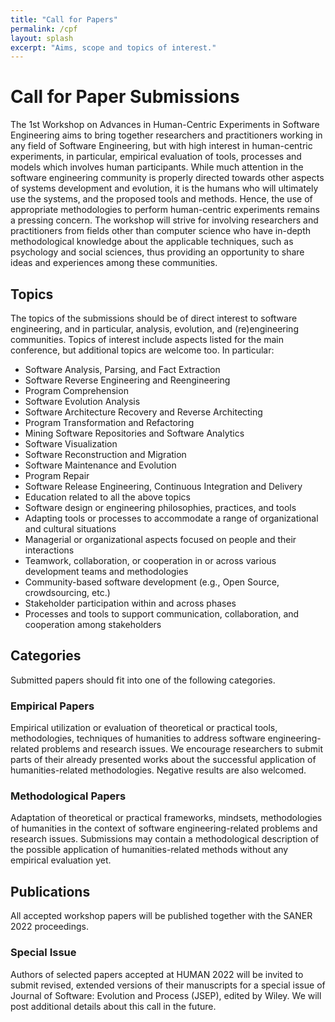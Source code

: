 ```yaml
---
title: "Call for Papers"
permalink: /cpf
layout: splash
excerpt: "Aims, scope and topics of interest."
---
```


# Call for Paper Submissions

The 1st Workshop on Advances in Human-Centric Experiments in Software Engineering aims to bring together researchers and practitioners working in any field of Software Engineering, but with high interest in human-centric experiments, in particular, empirical evaluation of tools, processes and models which involves human participants. While much attention in the software engineering community is properly directed towards other aspects of systems development and evolution, it is the humans who will ultimately use the systems, and the proposed tools and methods. Hence, the use of appropriate methodologies to perform human-centric experiments remains a pressing concern. The workshop will strive for involving researchers and practitioners from fields other than computer science who have in-depth methodological knowledge about the applicable techniques, such as psychology and social sciences, thus providing an opportunity to share ideas and experiences among these communities.

## Topics

The topics of the submissions should be of direct interest to software engineering, and in particular, analysis, evolution, and (re)engineering communities.
Topics of interest include aspects listed for the main conference, but additional topics are welcome too. In particular:

+ Software Analysis, Parsing, and Fact Extraction
+ Software Reverse Engineering and Reengineering
+ Program Comprehension
+ Software Evolution Analysis
+ Software Architecture Recovery and Reverse Architecting
+ Program Transformation and Refactoring
+ Mining Software Repositories and Software Analytics
+ Software Visualization
+ Software Reconstruction and Migration
+ Software Maintenance and Evolution
+ Program Repair
+ Software Release Engineering, Continuous Integration and Delivery
+ Education related to all the above topics
+ Software design or engineering philosophies, practices, and tools
+ Adapting tools or processes to accommodate a range of organizational and cultural situations
+ Managerial or organizational aspects focused on people and their interactions
+ Teamwork, collaboration, or cooperation in or across various development teams and methodologies
+ Community-based software development (e.g., Open Source, crowdsourcing, etc.)
+ Stakeholder participation within and across phases
+ Processes and tools to support communication, collaboration, and cooperation among stakeholders

## Categories

Submitted papers should fit into one of the following categories.

### Empirical Papers

Empirical utilization or evaluation of theoretical or practical tools, methodologies, techniques of humanities to address software engineering-related problems and research issues. We encourage researchers to submit parts of their already presented works about the successful application of humanities-related methodologies. Negative results are also welcomed.

### Methodological Papers

Adaptation of theoretical or practical frameworks, mindsets, methodologies of humanities in the context of software engineering-related problems and research issues. Submissions may contain a methodological description of the possible application of humanities-related methods without any empirical evaluation yet.

## Publications

All accepted workshop papers will be published together with the SANER 2022 proceedings.

### Special Issue

Authors of selected papers accepted at HUMAN 2022 will be invited to submit revised, extended versions of their manuscripts for a special issue of Journal of Software: Evolution and Process (JSEP), edited by Wiley. We will post additional details about this call in the future.
